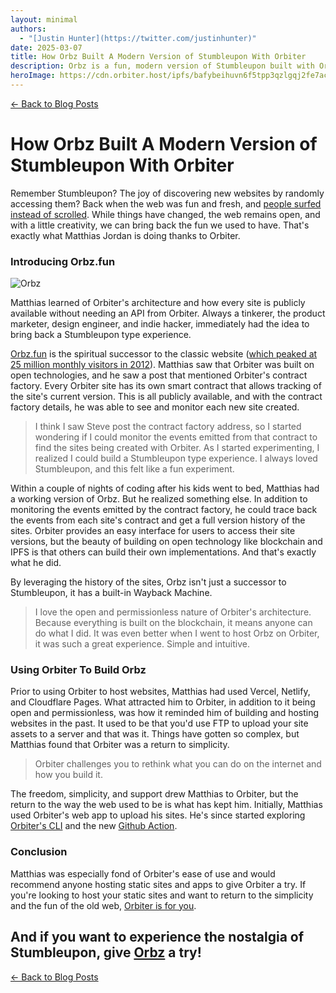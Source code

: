 ```yaml
---
layout: minimal
authors:
  - "[Justin Hunter](https://twitter.com/justinhunter)"
date: 2025-03-07
title: How Orbz Built A Modern Version of Stumbleupon With Orbiter
description: Orbz is a fun, modern version of Stumbleupon built with Orbiter.
heroImage: https://cdn.orbiter.host/ipfs/bafybeihuvn6f5tpp3qzlgqj2fe7ackfxqn6rtl5vfyudryol2gweyidn64
---
```


[← Back to Blog Posts](/blog)


# How Orbz Built A Modern Version of Stumbleupon With Orbiter
Remember Stumbleupon? The joy of discovering new websites by randomly accessing them? Back when the web was fun and fresh, and [people surfed instead of scrolled](https://orbiter.host/blog/the-web-was-meant-for-surfing-not-scrolling). While things have changed, the web remains open, and with a little creativity, we can bring back the fun we used to have. That's exactly what Matthias Jordan is doing thanks to Orbiter.
### Introducing Orbz.fun

![Orbz](https://cdn.orbiter.host/ipfs/bafybeihuvn6f5tpp3qzlgqj2fe7ackfxqn6rtl5vfyudryol2gweyidn64)

Matthias learned of Orbiter's architecture and how every site is publicly available without needing an API from Orbiter. Always a tinkerer, the product marketer, design engineer, and indie hacker, immediately had the idea to bring back a Stumbleupon type experience.

[Orbz.fun](https://orbz.fun) is the spiritual successor to the classic website ([which peaked at 25 million monthly visitors in 2012](https://www.yahoo.com/lifestyle/internet-stumbleupon-era-peaked-10-151505546.html)). Matthias saw that Orbiter was built on open technologies, and he saw a post that mentioned Orbiter's contract factory. Every Orbiter site has its own smart contract that allows tracking of the site's current version. This is all publicly available, and with the contract factory details, he was able to see and monitor each new site created.

>I think I saw Steve post the contract factory address, so I started wondering if I could monitor the events emitted from that contract to find the sites being created with Orbiter. As I started experimenting, I realized I could build a Stumbleupon type experience. I always loved Stumbleupon, and this felt like a fun experiment.

Within a couple of nights of coding after his kids went to bed, Matthias had a working version of Orbz. But he realized something else. In addition to monitoring the events emitted by the contract factory, he could trace back the events from each site's contract and get a full version history of the sites. Orbiter provides an easy interface for users to access their site versions, but the beauty of building on open technology like blockchain and IPFS is that others can build their own implementations. And that's exactly what he did.

By leveraging the history of the sites, Orbz isn't just a successor to Stumbleupon, it has a built-in Wayback Machine.

>I love the open and permissionless nature of Orbiter's architecture. Because everything is built on the blockchain, it means anyone can do what I did. It was even better when I went to host Orbz on Orbiter, it was such a great experience. Simple and intuitive.

### Using Orbiter To Build Orbz

Prior to using Orbiter to host websites, Matthias had used Vercel, Netlify, and Cloudflare Pages. What attracted him to Orbiter, in addition to it being open and permissionless, was how it reminded him of building and hosting websites in the past. It used to be that you'd use FTP to upload your site assets to a server and that was it. Things have gotten so complex, but Matthias found that Orbiter was a return to simplicity.

>Orbiter challenges you to rethink what you can do on the internet and how you build it.

The freedom, simplicity, and support drew Matthias to Orbiter, but the return to the way the web used to be is what has kept him. Initially, Matthias used Orbiter's web app to upload his sites. He's since started exploring [Orbiter's CLI](https://docs.orbiter.host/cli) and the new [Github Action](https://docs.orbiter.host/github-actions-and-hooks).
### Conclusion

Matthias was especially fond of Orbiter's ease of use and would recommend anyone hosting static sites and apps to give Orbiter a try. If you're looking to host your static sites and want to return to the simplicity and the fun of the old web, [Orbiter is for you](https://orbiter.host).

And if you want to experience the nostalgia of Stumbleupon, give [Orbz](https://orbz.fun) a try!
---

[← Back to Blog Posts](/blog)
